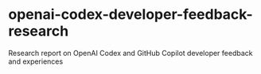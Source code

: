 # openai-codex-developer-feedback-research
Research report on OpenAI Codex and GitHub Copilot developer feedback and experiences
